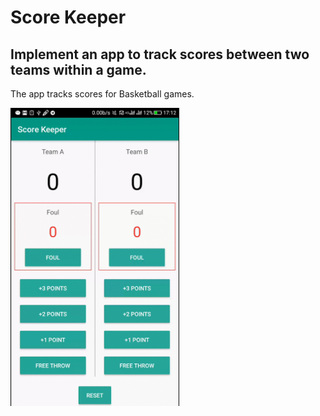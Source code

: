 # Score Keeper

## Implement an app to track scores between two teams within a game.
The app tracks scores for Basketball games.

<img src="demo.gif" width="270">
